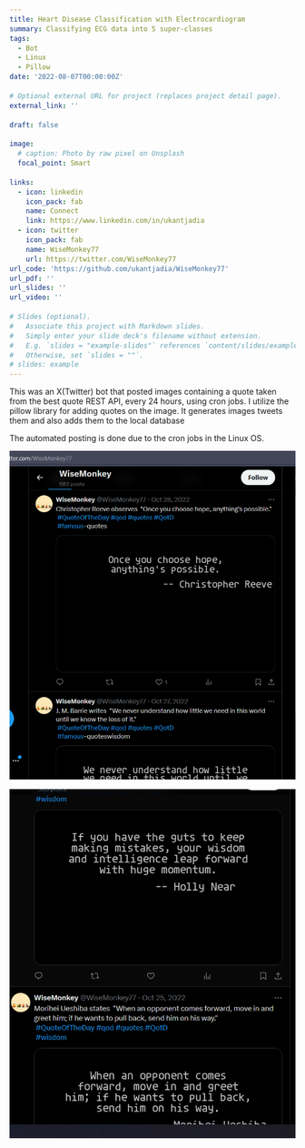 ```yaml
---
title: Heart Disease Classification with Electrocardiogram
summary: Classifying ECG data into 5 super-classes 
tags:
  - Bot
  - Linux
  - Pillow
date: '2022-08-07T00:00:00Z'

# Optional external URL for project (replaces project detail page).
external_link: ''

draft: false

image:
  # caption: Photo by raw pixel on Unsplash
  focal_point: Smart

links:
  - icon: linkedin
    icon_pack: fab
    name: Connect
    link: https://www.linkedin.com/in/ukantjadia    
  - icon: twitter
    icon_pack: fab
    name: WiseMonkey77
    url: https://twitter.com/WiseMonkey77
url_code: 'https://github.com/ukantjadia/WiseMonkey77'
url_pdf: ''
url_slides: ''
url_video: ''

# Slides (optional).
#   Associate this project with Markdown slides.
#   Simply enter your slide deck's filename without extension.
#   E.g. `slides = "example-slides"` references `content/slides/example-slides.md`.
#   Otherwise, set `slides = ""`.
# slides: example
---
```



This was an X(Twitter) bot that posted images containing a quote taken from the best quote REST API, every 24 hours, using cron jobs. I utilize the pillow library for adding quotes on the image. It generates images tweets them and also adds them to the local database

The automated posting is done due to the cron jobs in the Linux OS.


![1710056367827](image/index/1710056367827.png)

![1710056397878](image/index/1710056397878.png)